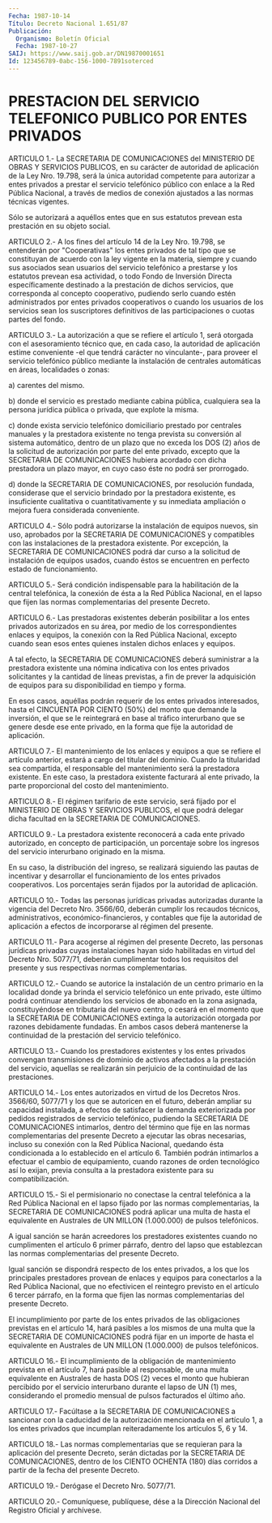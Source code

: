```yaml
---
Fecha: 1987-10-14
Título: Decreto Nacional 1.651/87
Publicación:
  Organismo: Boletín Oficial
  Fecha: 1987-10-27
SAIJ: https://www.saij.gob.ar/DN19870001651
Id: 123456789-0abc-156-1000-7891soterced
---
```

# PRESTACION DEL SERVICIO TELEFONICO PUBLICO POR ENTES PRIVADOS

<a id="1"></a>
ARTICULO  1.-  La  SECRETARIA  DE  COMUNICACIONES del MINISTERIO DE OBRAS  Y  SERVICIOS  PUBLICOS,  en  su  carácter  de  autoridad  de aplicación  de  la  Ley  Nro.  19.798,  será  la   única  autoridad competente  para autorizar a entes privados a prestar  el  servicio telefónico público  con  enlace a la Red Pública Nacional, a través de medios de conexión ajustados  a  las  normas  técnicas vigentes.

Sólo  se  autorizará a aquéllos entes que en sus estatutos  prevean esta prestación en su objeto social.

<a id="2"></a>
ARTICULO  2.- A los fines del artículo 14 de la Ley Nro. 19.798, se entenderán  por  "Cooperativas"  los entes privados de tal tipo que se  constituyan  de  acuerdo  con la ley  vigente  en  la  materia, siempre  y  cuando  sus  asociados    sean  usuarios  del  servicio telefónico a prestarse y los estatutos  prevean  esa  actividad,  o todo  Fondo  de  Inversión  Directa  específicamente destinado a la prestación  de  dichos  servicios,  que  corresponda   al  concepto cooperativo,  pudiendo serlo cuando estén administrados  por  entes privados cooperativos  o  cuando los usuarios de los servicios sean los  suscriptores  definitivos  de  las  participaciones  o  cuotas partes del fondo.

<a id="3"></a>
ARTICULO  3.-  La autorización a que se refiere el artículo 1, será otorgada  con el  asesoramiento  técnico  que,  en  cada  caso,  la autoridad de  aplicación estime conveniente -el que tendrá carácter no  vinculante-,   para  proveer  el  servicio  telefónico  público mediante  la  instalación    de  centrales  automáticas  en  áreas, localidades o zonas:

a) carentes del mismo.

b)  donde  el  servicio  es  prestado    mediante  cabina  pública, cualquiera sea la persona jurídica pública  o  privada, que explote la misma.

c)  donde  exista  servicio  telefónico domiciliario  prestado  por centrales manuales y la prestadora  existente  no tenga prevista su conversión al sistema automático, dentro de un plazo  que no exceda los  DOS  (2)  años  de la solicitud de autorización por parte  del ente privado, excepto  que  la SECRETARIA DE COMUNICACIONES hubiera acordado con dicha prestadora  un plazo mayor, en cuyo caso éste no podrá ser prorrogado.

d) donde la SECRETARIA DE COMUNICACIONES,  por  resolución fundada, considerase  que el servicio brindado por la prestadora  existente, es insuficiente  cualitativa  o  cuantitativamente  y  su inmediata ampliación o mejora fuera considerada conveniente.

<a id="4"></a>
ARTICULO  4.-  Sólo  podrá  autorizarse  la  instalación de equipos nuevos,  sin uso, aprobados por la SECRETARIA DE  COMUNICACIONES  y compatibles  con  las instalaciones de la prestadora existente. Por excepción, la SECRETARIA  DE  COMUNICACIONES  podrá  dar curso a la solicitud  de  instalación  de  equipos  usados,  cuando  éstos  se encuentren en perfecto estado de funcionamiento.

<a id="5"></a>
ARTICULO  5.-  Será condición indispensable para la habilitación de la central telefónica,  la  conexión  de  ésta  a  la  Red  Pública Nacional,  en  el  lapso  que  fijen las normas complementarias del presente Decreto.

<a id="6"></a>
ARTICULO  6.-  Las prestadoras existentes deberán posibilitar a los entes privados autorizados en su área, por medio de los correspondientes  enlaces y equipos, la conexión con la Red Pública Nacional, excepto cuando  sean  esos  entes quienes instalen dichos enlaces y equipos.

A tal efecto, la SECRETARIA DE COMUNICACIONES  deberá suministrar a la  prestadora  existente  una  nómina  indicativa  con  los  entes privados solicitantes y la cantidad de líneas previstas,  a  fin de prever  la  adquisición de equipos para su disponibilidad en tiempo y forma.

En esos casos,  aquéllas  podrán  requerir  de  los  entes privados interesados,  hasta  el  CINCUENTA  POR CIENTO (50%) del monto  que demande la inversión, el que se le reintegrará  en  base al tráfico interurbano que se genere desde ese ente privado, en  la  forma que fije la autoridad de aplicación.

<a id="7"></a>
ARTICULO  7.-  El  mantenimiento  de los enlaces y equipos a que se refiere  el  artículo anterior, estará  a  cargo  del  titular  del dominio. Cuando  la  titularidad sea compartida, el responsable del mantenimiento  será la  prestadora  existente.  En  este  caso,  la prestadora  existente    facturará    al  ente  privado,  la  parte proporcional del costo del mantenimiento.

<a id="8"></a>
ARTICULO  8.-  El  régimen  tarifario de este servicio, será fijado por  el MINISTERIO DE OBRAS Y  SERVICIOS  PUBLICOS,  el  que  podrá delegar    dicha  facultad  en  la  SECRETARIA  DE  COMUNICACIONES.

<a id="9"></a>
ARTICULO  9.-  La  prestadora  existente  reconocerá  a  cada  ente privado  autorizado,  en  concepto  de participación, un porcentaje sobre los ingresos del servicio interurbano  originado en la misma.

En  su  caso,  la distribución del ingreso, se realizará  siguiendo las pautas de incentivar  y  desarrollar  el  funcionamiento de los entes privados cooperativos. Los porcentajes serán  fijados  por la autoridad de aplicación.

<a id="10"></a>
ARTICULO  10.-  Todas  las  personas jurídicas privadas autorizadas durante la vigencia del Decreto  Nro.  3566/60, deberán cumplir los recaudos   técnicos,  administrativos,  económico-financieros,    y contables  que  fije  la  autoridad  de  aplicación  a  efectos  de incorporarse al régimen del presente.

<a id="11"></a>
ARTICULO  11.-  Para  acogerse al régimen del presente Decreto, las personas  jurídicas  privadas    cuyas   instalaciones  hayan  sido habilitadas en virtud del Decreto Nro. 5077/71, deberán cumplimentar todos los requisitos del presente  y  sus  respectivas normas complementarias.

<a id="12"></a>
ARTICULO  12.-  Cuando  se  autorice  la  instalación  de un centro primario en la localidad donde ya brinda el servicio telefónico  un ente  privado, este último podrá continuar atendiendo los servicios de abonado  en  la zona asignada, constituyéndose en tributaria del nuevo  centro,  o  cesará  en  el  momento  que  la  SECRETARIA  DE COMUNICACIONES  extinga    la  autorización  otorgada  por  razones debidamente  fundadas.  En  ambos    casos   deberá  mantenerse  la continuidad de la prestación del servicio telefónico.

<a id="13"></a>
ARTICULO  13.-  Cuando  los  prestadores  existentes  y  los  entes privados convengan transmisiones de dominio de activos afectados  a la  prestación  del  servicio, aquellas se realizarán sin perjuicio de la continuidad de las prestaciones.

<a id="14"></a>
ARTICULO  14.-  Los  entes  autorizados  en  virtud de los Decretos Nros.  3566/60,  5077/71  y  los  que se autoricen  en  el  futuro, deberán ampliar su capacidad instalada,  a efectos de satisfacer la demanda  exteriorizada  por  pedidos  registrados    de    servicio telefónico,  pudiendo  la  SECRETARIA DE COMUNICACIONES intimarlos, dentro  del término que fije  en  las  normas  complementarias  del presente  Decreto  a  ejecutar  las  obras  necesarias,  incluso su conexión con la Red Pública Nacional, quedando ésta condicionada  a lo  establecido  en  el  artículo  6.  También  podrán intimarlos a efectuar  el  cambio  de  equipamiento,  cuando  razones  de  orden tecnológico   así  lo  exijan,  previa  consulta  a  la  prestadora existente para su compatibilización.

<a id="15"></a>
ARTICULO    15.-  Si  el  permisionario  no  conectase  la  central telefónica a  la  Red  Pública  Nacional en el lapso fijado por las normas  complementarias,  la  SECRETARIA  DE  COMUNICACIONES  podrá aplicar  una  multa  de hasta el equivalente  en  Australes  de  UN MILLON (1.000.000) de pulsos telefónicos.

A  igual sanción se harán  acreedores  los  prestadores  existentes cuando  no  cumplimenten  el  artículo 6 primer párrafo, dentro del lapso  que  establezcan  las normas  complementarias  del  presente Decreto.

Igual sanción se dispondrá  respecto  de  los entes privados, a los que los principales prestadores provean de  enlaces  y equipos para conectarlos  a  la  Red  Pública  Nacional,  que no efectivicen  el reintegro  previsto en el artículo 6 tercer párrafo,  en  la  forma que fijen las  normas  complementarias  del  presente Decreto.

El  incumplimiento  por  parte  de  los  entes  privados    de  las obligaciones  previstas  en  el  artículo  14,  hará pasibles a los mismos  de  una  multa  que  la SECRETARIA DE COMUNICACIONES  podrá fijar en un importe de hasta el  equivalente  en  Australes  de  UN MILLON (1.000.000) de pulsos telefónicos.

<a id="16"></a>
ARTICULO  16.-  El incumplimiento de la obligación de mantenimiento prevista en el artículo  7,  hará  pasible  al  responsable, de una multa equivalente en Australes de hasta DOS (2) veces  el monto que hubieran percibido por el servicio interurbano durante el  lapso de UN  (1)  mes, considerando el promedio mensual de pulsos facturados el último año.

<a id="17"></a>
ARTICULO  17.-  Facúltase  a  la  SECRETARIA  DE  COMUNICACIONES  a sancionar  con  la  caducidad  de  la autorización mencionada en el artículo 1, a los entes privados que  incumplan  reiteradamente los artículos 5, 6 y 14.

<a id="18"></a>
ARTICULO  18.-  Las normas complementarias que se requieran para la aplicación del presente  Decreto,  serán dictadas por la SECRETARIA DE  COMUNICACIONES,  dentro  de  los  CIENTO   OCHENTA  (180)  días corridos a partir de la fecha del presente Decreto.

<a id="19"></a>
ARTICULO 19.- Derógase el Decreto Nro. 5077/71.

<a id="20"></a>
ARTICULO    20.-  Comuníquese,  publíquese,  dése  a  la  Dirección Nacional del Registro Oficial y archívese.